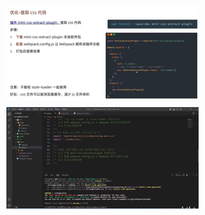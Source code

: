 ![image-20241028181122845](21.优化-提取css代码.assets/image-20241028181122845.png)

![image-20241028181139814](21.优化-提取css代码.assets/image-20241028181139814.png)

